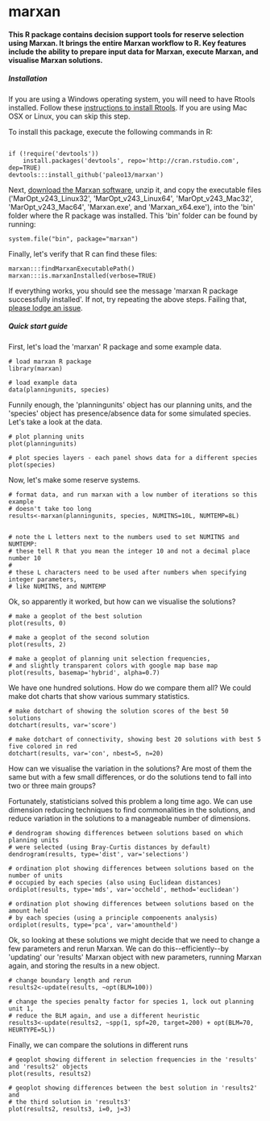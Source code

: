 marxan
============

#### This R package contains decision support tools for reserve selection using Marxan. It brings the entire Marxan workflow to R. Key features include the ability to prepare input data for Marxan, execute Marxan, and visualise Marxan solutions.

##### Installation

If you are using a Windows operating system, you will need to have Rtools installed. Follow these [instructions to install Rtools](https://github.com/stan-dev/rstan/wiki/Install-Rtools-for-Windows). If you are using Mac OSX or Linux, you can skip this step. 

To install this package, execute the following commands in R:

```

if (!require('devtools'))
	install.packages('devtools', repo='http://cran.rstudio.com', dep=TRUE)
devtools:::install_github('paleo13/marxan')

```

Next, [download the Marxan software](http://www.uq.edu.au/marxan/marxan-software), unzip it, and copy the executable files ('MarOpt_v243_Linux32', 'MarOpt_v243_Linux64', 'MarOpt_v243_Mac32', 'MarOpt_v243_Mac64', 'Marxan.exe', and 'Marxan_x64.exe'), into the 'bin' folder where the R package was installed. This 'bin' folder can be found by running:

```
system.file("bin", package="marxan")
```

Finally, let's verify that R can find these files:

```
marxan:::findMarxanExecutablePath()
marxan:::is.marxanInstalled(verbose=TRUE)
```

If everything works, you should see the message 'marxan R package successfully installed'. If not, try repeating the above steps. Failing that, [please lodge an issue](https://github.com/paleo13/marxan/issues).

##### Quick start guide

First, let's load the 'marxan' R package and some example data.

```
# load marxan R package
library(marxan)

# load example data
data(planningunits, species)
```

Funnily enough, the 'planningunits' object has our planning units, and the 'species' object has presence/absence data for some simulated species. Let's take a look at the data.

``` 
# plot planning units
plot(planningunits)

# plot species layers - each panel shows data for a different species
plot(species)
```

Now, let's make some reserve systems.

```
# format data, and run marxan with a low number of iterations so this example
# doesn't take too long
results<-marxan(planningunits, species, NUMITNS=10L, NUMTEMP=8L)


# note the L letters next to the numbers used to set NUMITNS and NUMTEMP:
# these tell R that you mean the integer 10 and not a decimal place number 10
#
# these L characters need to be used after numbers when specifying integer parameters,
# like NUMITNS, and NUMTEMP

```

Ok, so apparently it worked, but how can we visualise the solutions?

```
# make a geoplot of the best solution
plot(results, 0)

# make a geoplot of the second solution
plot(results, 2)

# make a geoplot of planning unit selection frequencies, 
# and slightly transparent colors with google map base map
plot(results, basemap='hybrid', alpha=0.7)
```

We have one hundred solutions. How do we compare them all? We could make dot charts that show various summary statistics.

```
# make dotchart of showing the solution scores of the best 50 solutions
dotchart(results, var='score')

# make dotchart of connectivity, showing best 20 solutions with best 5 five colored in red
dotchart(results, var='con', nbest=5, n=20)
```

How can we visualise the variation in the solutions? Are most of them the same but with a few small differences, or do the solutions tend to fall into two or three main groups?

Fortunately, statisticians solved this problem a long time ago. We can use dimension reducing techniques to find commonalities in the solutions, and reduce variation in the solutions to a manageable number of dimensions. 

```
# dendrogram showing differences between solutions based on which planning units 
# were selected (using Bray-Curtis distances by default)
dendrogram(results, type='dist', var='selections')

# ordination plot showing differences between solutions based on the number of units
# occupied by each species (also using Euclidean distances)
ordiplot(results, type='mds', var='occheld', method='euclidean')

# ordination plot showing differences between solutions based on the amount held 
# by each species (using a principle compoenents analysis)
ordiplot(results, type='pca', var='amountheld')
```

Ok, so looking at these solutions we might decide that we need to change a few parameters and rerun Marxan. We can do this--efficiently--by 'updating' our 'results' Marxan object with new parameters, running Marxan again, and storing the results in a new object.

```
# change boundary length and rerun
results2<-update(results, ~opt(BLM=100))

# change the species penalty factor for species 1, lock out planning unit 1,
# reduce the BLM again, and use a different heuristic
results3<-update(results2, ~spp(1, spf=20, target=200) + opt(BLM=70, HEURTYPE=5L))
```

Finally, we can compare the solutions in different runs

```
# geoplot showing different in selection frequencies in the 'results' and 'results2' objects
plot(results, results2)

# geoplot showing differences between the best solution in 'results2' and 
# the third solution in 'results3'
plot(results2, results3, i=0, j=3)
````


